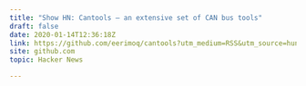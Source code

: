 ```yaml
---
title: "Show HN: Cantools – an extensive set of CAN bus tools"
draft: false
date: 2020-01-14T12:36:18Z
link: https://github.com/eerimoq/cantools?utm_medium=RSS&utm_source=hune
site: github.com
topic: Hacker News  

---
```

